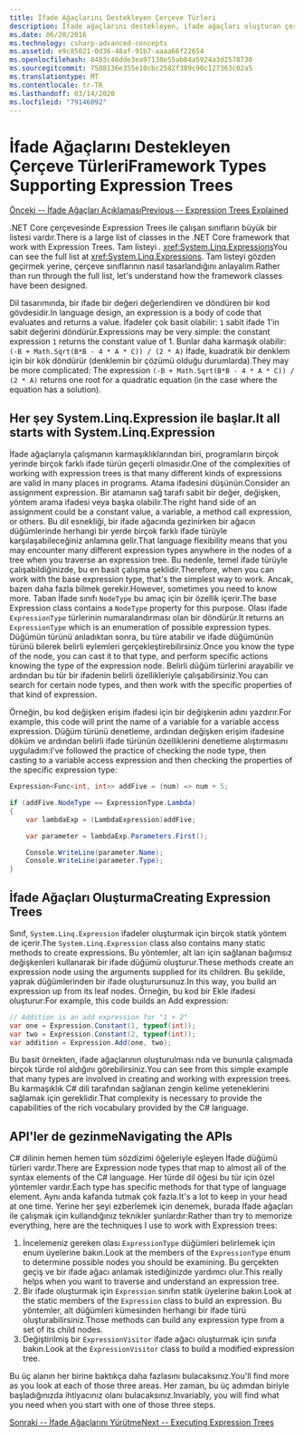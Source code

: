 ```yaml
---
title: İfade Ağaçlarını Destekleyen Çerçeve Türleri
description: İfade ağaçlarını destekleyen, ifade ağaçları oluşturan çerçeve türleri ve ifade ağacı API'leriyle çalışma teknikleri hakkında bilgi edinin.
ms.date: 06/20/2016
ms.technology: csharp-advanced-concepts
ms.assetid: e9c85021-0d36-48af-91b7-aaaa66f22654
ms.openlocfilehash: 8483c46dde3ea97138e55ab84a5924a3d2578730
ms.sourcegitcommit: 7588136e355e10cbc2582f389c90c127363c02a5
ms.translationtype: MT
ms.contentlocale: tr-TR
ms.lasthandoff: 03/14/2020
ms.locfileid: "79146092"
---
```

# <a name="framework-types-supporting-expression-trees"></a><span data-ttu-id="571d1-103">İfade Ağaçlarını Destekleyen Çerçeve Türleri</span><span class="sxs-lookup"><span data-stu-id="571d1-103">Framework Types Supporting Expression Trees</span></span>

[<span data-ttu-id="571d1-104">Önceki -- İfade Ağaçları Açıklaması</span><span class="sxs-lookup"><span data-stu-id="571d1-104">Previous -- Expression Trees Explained</span></span>](expression-trees-explained.md)

<span data-ttu-id="571d1-105">.NET Core çerçevesinde Expression Trees ile çalışan sınıfların büyük bir listesi vardır.</span><span class="sxs-lookup"><span data-stu-id="571d1-105">There is a large list of classes in the .NET Core framework that work with Expression Trees.</span></span>
<span data-ttu-id="571d1-106">Tam listeyi . <xref:System.Linq.Expressions></span><span class="sxs-lookup"><span data-stu-id="571d1-106">You can see the full list at <xref:System.Linq.Expressions>.</span></span>
<span data-ttu-id="571d1-107">Tam listeyi gözden geçirmek yerine, çerçeve sınıflarının nasıl tasarlandığını anlayalım.</span><span class="sxs-lookup"><span data-stu-id="571d1-107">Rather than run through the full list, let's understand how the framework classes have been designed.</span></span>

<span data-ttu-id="571d1-108">Dil tasarımında, bir ifade bir değeri değerlendiren ve döndüren bir kod gövdesidir.</span><span class="sxs-lookup"><span data-stu-id="571d1-108">In language design, an expression is a body of code that evaluates and returns a value.</span></span> <span data-ttu-id="571d1-109">İfadeler çok basit olabilir: `1` sabit ifade 1'in sabit değerini döndürür.</span><span class="sxs-lookup"><span data-stu-id="571d1-109">Expressions may be very simple: the constant expression `1` returns the constant value of 1.</span></span> <span data-ttu-id="571d1-110">Bunlar daha karmaşık olabilir: `(-B + Math.Sqrt(B*B - 4 * A * C)) / (2 * A)` İfade, kuadratik bir denklem için bir kök döndürür (denklemin bir çözümü olduğu durumlarda).</span><span class="sxs-lookup"><span data-stu-id="571d1-110">They may be more complicated: The expression `(-B + Math.Sqrt(B*B - 4 * A * C)) / (2 * A)` returns one root for a quadratic equation (in the case where the equation has a solution).</span></span>  

## <a name="it-all-starts-with-systemlinqexpression"></a><span data-ttu-id="571d1-111">Her şey System.Linq.Expression ile başlar.</span><span class="sxs-lookup"><span data-stu-id="571d1-111">It all starts with System.Linq.Expression</span></span>

<span data-ttu-id="571d1-112">İfade ağaçlarıyla çalışmanın karmaşıklıklarından biri, programların birçok yerinde birçok farklı ifade türün geçerli olmasıdır.</span><span class="sxs-lookup"><span data-stu-id="571d1-112">One of the complexities of working with expression trees is that many different kinds of expressions are valid in many places in programs.</span></span> <span data-ttu-id="571d1-113">Atama ifadesini düşünün.</span><span class="sxs-lookup"><span data-stu-id="571d1-113">Consider an assignment expression.</span></span> <span data-ttu-id="571d1-114">Bir atamanın sağ tarafı sabit bir değer, değişken, yöntem arama ifadesi veya başka olabilir.</span><span class="sxs-lookup"><span data-stu-id="571d1-114">The right hand side of an assignment could be a constant value, a variable, a method call expression, or others.</span></span> <span data-ttu-id="571d1-115">Bu dil esnekliği, bir ifade ağacında gezinirken bir ağacın düğümlerinde herhangi bir yerde birçok farklı ifade türüyle karşılaşabileceğiniz anlamına gelir.</span><span class="sxs-lookup"><span data-stu-id="571d1-115">That language flexibility means that you may encounter many different expression types anywhere in the nodes of a tree when you traverse an expression tree.</span></span> <span data-ttu-id="571d1-116">Bu nedenle, temel ifade türüyle çalışabildiğinizde, bu en basit çalışma şeklidir.</span><span class="sxs-lookup"><span data-stu-id="571d1-116">Therefore, when you can work with the base expression type, that's the simplest way to work.</span></span> <span data-ttu-id="571d1-117">Ancak, bazen daha fazla bilmek gerekir.</span><span class="sxs-lookup"><span data-stu-id="571d1-117">However, sometimes you need to know more.</span></span>
<span data-ttu-id="571d1-118">Taban İfade sınıfı `NodeType` bu amaç için bir özellik içerir.</span><span class="sxs-lookup"><span data-stu-id="571d1-118">The base Expression class contains a `NodeType` property for this purpose.</span></span>
<span data-ttu-id="571d1-119">Olası ifade `ExpressionType` türlerinin numaralandırması olan bir döndürür.</span><span class="sxs-lookup"><span data-stu-id="571d1-119">It returns an `ExpressionType` which is an enumeration of possible expression types.</span></span>
<span data-ttu-id="571d1-120">Düğümün türünü anladıktan sonra, bu türe atabilir ve ifade düğümünün türünü bilerek belirli eylemleri gerçekleştirebilirsiniz.</span><span class="sxs-lookup"><span data-stu-id="571d1-120">Once you know the type of the node, you can cast it to that type, and perform specific actions knowing the type of the expression node.</span></span> <span data-ttu-id="571d1-121">Belirli düğüm türlerini arayabilir ve ardından bu tür bir ifadenin belirli özellikleriyle çalışabilirsiniz.</span><span class="sxs-lookup"><span data-stu-id="571d1-121">You can search for certain node types, and then work with the specific properties of that kind of expression.</span></span>

<span data-ttu-id="571d1-122">Örneğin, bu kod değişken erişim ifadesi için bir değişkenin adını yazdırır.</span><span class="sxs-lookup"><span data-stu-id="571d1-122">For example, this code will print the name of a variable for a variable access expression.</span></span> <span data-ttu-id="571d1-123">Düğüm türünü denetleme, ardından değişken erişim ifadesine döküm ve ardından belirli ifade türünün özelliklerini denetleme alıştırmasını uyguladım:</span><span class="sxs-lookup"><span data-stu-id="571d1-123">I've followed the practice of checking the node type, then casting to a variable access expression and then checking the properties of the specific expression type:</span></span>

```csharp
Expression<Func<int, int>> addFive = (num) => num + 5;

if (addFive.NodeType == ExpressionType.Lambda)
{
    var lambdaExp = (LambdaExpression)addFive;

    var parameter = lambdaExp.Parameters.First();

    Console.WriteLine(parameter.Name);
    Console.WriteLine(parameter.Type);
}
```

## <a name="creating-expression-trees"></a><span data-ttu-id="571d1-124">İfade Ağaçları Oluşturma</span><span class="sxs-lookup"><span data-stu-id="571d1-124">Creating Expression Trees</span></span>

<span data-ttu-id="571d1-125">Sınıf, `System.Linq.Expression` ifadeler oluşturmak için birçok statik yöntem de içerir.</span><span class="sxs-lookup"><span data-stu-id="571d1-125">The `System.Linq.Expression` class also contains many static methods to create expressions.</span></span> <span data-ttu-id="571d1-126">Bu yöntemler, alt ları için sağlanan bağımsız değişkenleri kullanarak bir ifade düğümü oluşturur.</span><span class="sxs-lookup"><span data-stu-id="571d1-126">These methods create an expression node using the arguments supplied for its children.</span></span> <span data-ttu-id="571d1-127">Bu şekilde, yaprak düğümlerinden bir ifade oluşturursunuz.</span><span class="sxs-lookup"><span data-stu-id="571d1-127">In this way, you build an expression up from its leaf nodes.</span></span> <span data-ttu-id="571d1-128">Örneğin, bu kod bir Ekle ifadesi oluşturur:</span><span class="sxs-lookup"><span data-stu-id="571d1-128">For example, this code builds an Add expression:</span></span>

```csharp
// Addition is an add expression for "1 + 2"
var one = Expression.Constant(1, typeof(int));
var two = Expression.Constant(2, typeof(int));
var addition = Expression.Add(one, two);
```

<span data-ttu-id="571d1-129">Bu basit örnekten, ifade ağaçlarının oluşturulması nda ve bununla çalışmada birçok türde rol aldığını görebilirsiniz.</span><span class="sxs-lookup"><span data-stu-id="571d1-129">You can see from this simple example that many types are involved in creating and working with expression trees.</span></span> <span data-ttu-id="571d1-130">Bu karmaşıklık C# dili tarafından sağlanan zengin kelime yeteneklerini sağlamak için gereklidir.</span><span class="sxs-lookup"><span data-stu-id="571d1-130">That complexity is necessary to provide the capabilities of the rich vocabulary provided by the C# language.</span></span>

## <a name="navigating-the-apis"></a><span data-ttu-id="571d1-131">API'ler de gezinme</span><span class="sxs-lookup"><span data-stu-id="571d1-131">Navigating the APIs</span></span>
<span data-ttu-id="571d1-132">C# dilinin hemen hemen tüm sözdizimi öğeleriyle eşleyen İfade düğümü türleri vardır.</span><span class="sxs-lookup"><span data-stu-id="571d1-132">There are Expression node types that map to almost all of the syntax elements of the C# language.</span></span> <span data-ttu-id="571d1-133">Her türde dil öğesi bu tür için özel yöntemler vardır.</span><span class="sxs-lookup"><span data-stu-id="571d1-133">Each type has specific methods for that type of language element.</span></span> <span data-ttu-id="571d1-134">Aynı anda kafanda tutmak çok fazla.</span><span class="sxs-lookup"><span data-stu-id="571d1-134">It's a lot to keep in your head at one time.</span></span> <span data-ttu-id="571d1-135">Yerine her şeyi ezberlemek için denemek, burada Ifade ağaçları ile çalışmak için kullandığınız teknikler şunlardır:</span><span class="sxs-lookup"><span data-stu-id="571d1-135">Rather than try to memorize everything, here are the techniques I use to work with Expression trees:</span></span>

1. <span data-ttu-id="571d1-136">İncelemeniz gereken olası `ExpressionType` düğümleri belirlemek için enum üyelerine bakın.</span><span class="sxs-lookup"><span data-stu-id="571d1-136">Look at the members of the `ExpressionType` enum to determine possible nodes you should be examining.</span></span> <span data-ttu-id="571d1-137">Bu gerçekten geçiş ve bir ifade ağacı anlamak istediğinizde yardımcı olur.</span><span class="sxs-lookup"><span data-stu-id="571d1-137">This really helps when you want to traverse and understand an expression tree.</span></span>
2. <span data-ttu-id="571d1-138">Bir ifade oluşturmak için `Expression` sınıfın statik üyelerine bakın.</span><span class="sxs-lookup"><span data-stu-id="571d1-138">Look at the static members of the `Expression` class to build an expression.</span></span> <span data-ttu-id="571d1-139">Bu yöntemler, alt düğümleri kümesinden herhangi bir ifade türü oluşturabilirsiniz.</span><span class="sxs-lookup"><span data-stu-id="571d1-139">Those methods can build any expression type from a set of its child nodes.</span></span>
3. <span data-ttu-id="571d1-140">Değiştirilmiş bir `ExpressionVisitor` ifade ağacı oluşturmak için sınıfa bakın.</span><span class="sxs-lookup"><span data-stu-id="571d1-140">Look at the `ExpressionVisitor` class to build a modified expression tree.</span></span>

<span data-ttu-id="571d1-141">Bu üç alanın her birine baktıkça daha fazlasını bulacaksınız.</span><span class="sxs-lookup"><span data-stu-id="571d1-141">You'll find more as you look at each of those three areas.</span></span> <span data-ttu-id="571d1-142">Her zaman, bu üç adımdan biriyle başladığınızda ihtiyacınız olanı bulacaksınız.</span><span class="sxs-lookup"><span data-stu-id="571d1-142">Invariably, you will find what you need when you start with one of those three steps.</span></span>

 [<span data-ttu-id="571d1-143">Sonraki -- İfade Ağaçlarını Yürütme</span><span class="sxs-lookup"><span data-stu-id="571d1-143">Next -- Executing Expression Trees</span></span>](expression-trees-execution.md)
